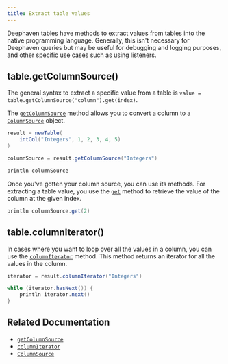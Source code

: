 ```yaml
---
title: Extract table values
---
```


Deephaven tables have methods to extract values from tables into the native programming language. Generally, this isn't necessary for Deephaven queries but may be useful for debugging and logging purposes, and other specific use cases such as using listeners.

## table.getColumnSource()

The general syntax to extract a specific value from a table is `value = table.getColumnSource("column").get(index)`.

The [`getColumnSource`](https://deephaven.io/core/javadoc/io/deephaven/engine/table/Table.html#getColumnSource(java.lang.String)) method allows you to convert a column to a [`ColumnSource`](/core/javadoc/io/deephaven/engine/table/ColumnSource.html) object.

```groovy order=:log test-set=1
result = newTable(
    intCol("Integers", 1, 2, 3, 4, 5)
)

columnSource = result.getColumnSource("Integers")

println columnSource
```

Once you've gotten your column source, you can use its methods. For extracting a table value, you use the [`get`](https://deephaven.io/core/javadoc/io/deephaven/engine/table/ElementSource.html#get(long)) method to retrieve the value of the column at the given index.

```groovy order=:log test-set=1
println columnSource.get(2)
```

## table.columnIterator()

In cases where you want to loop over all the values in a column, you can use the [`columnIterator`](https://deephaven.io/core/javadoc/io/deephaven/engine/table/Table.html#columnIterator(java.lang.String)) method. This method returns an iterator for all the values in the column.

```groovy order=:log test-set=1
iterator = result.columnIterator("Integers")

while (iterator.hasNext()) {
    println iterator.next()
}
```

## Related Documentation

- [`getColumnSource`](https://deephaven.io/core/javadoc/io/deephaven/engine/table/Table.html#getColumnSource(java.lang.String))
- [`columnIterator`](https://deephaven.io/core/javadoc/io/deephaven/engine/table/Table.html#columnIterator(java.lang.String))
- [`ColumnSource`](/core/javadoc/io/deephaven/engine/table/ColumnSource.html)
